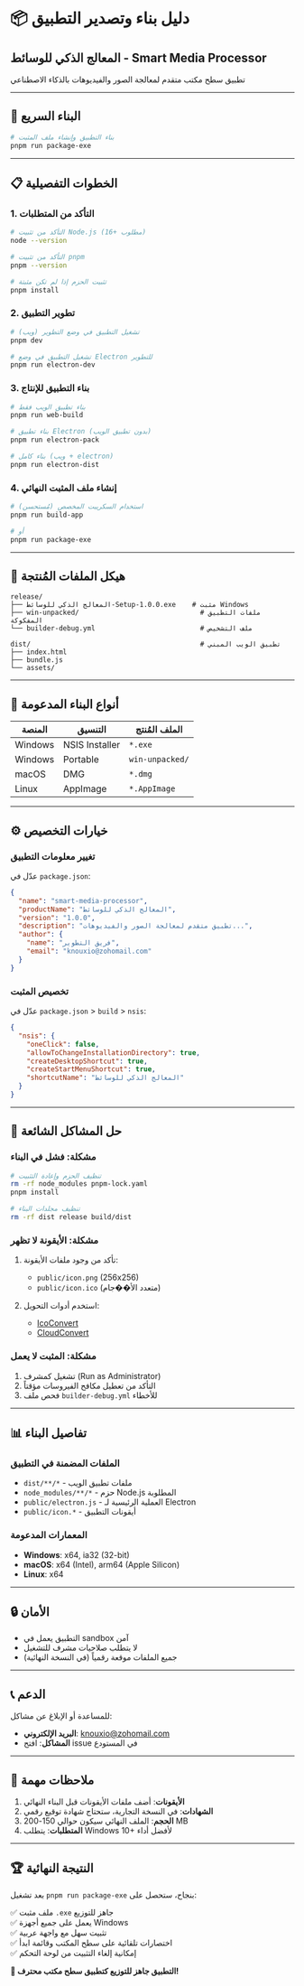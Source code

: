 # 📦 دليل بناء وتصدير التطبيق

## المعالج الذكي للوسائط - Smart Media Processor

تطبيق سطح مكتب متقدم لمعالجة الصور والفيديوهات بالذكاء الاصطناعي

---

## 🚀 البناء السريع

```bash
# بناء التطبيق وإنشاء ملف المثبت
pnpm run package-exe
```

---

## 📋 الخطوات التفصيلية

### 1. التأكد من المتطلبات

```bash
# التأكد من تثبيت Node.js (16+ مطلوب)
node --version

# التأكد من تثبيت pnpm
pnpm --version

# تثبيت الحزم إذا لم تكن مثبتة
pnpm install
```

### 2. تطوير التطبيق

```bash
# تشغيل التطبيق في وضع التطوير (ويب)
pnpm dev

# تشغيل التطبيق في وضع Electron للتطوير
pnpm run electron-dev
```

### 3. بناء التطبيق للإنتاج

```bash
# بناء تطبيق الويب فقط
pnpm run web-build

# بناء تطبيق Electron (بدون تطبيق الويب)
pnpm run electron-pack

# بناء كامل (ويب + electron)
pnpm run electron-dist
```

### 4. إنشاء ملف المثبت النهائي

```bash
# استخدام السكريبت المخصص (مُستحسن)
pnpm run build-app

# أو
pnpm run package-exe
```

---

## 📁 هيكل الملفات المُنتجة

```
release/
├── المعالج الذكي للوسائط-Setup-1.0.0.exe    # مثبت Windows
├── win-unpacked/                              # ملفات التطبيق المفكوكة
└── builder-debug.yml                          # ملف التشخيص

dist/                                          # تطبيق الويب المبني
├── index.html
├── bundle.js
└── assets/
```

---

## 🎯 أنواع البناء المدعومة

| المنصة  | التنسيق        | الملف المُنتج   |
| ------- | -------------- | --------------- |
| Windows | NSIS Installer | `*.exe`         |
| Windows | Portable       | `win-unpacked/` |
| macOS   | DMG            | `*.dmg`         |
| Linux   | AppImage       | `*.AppImage`    |

---

## ⚙️ خيارات التخصيص

### تغيير معلومات التطبيق

عدّل في `package.json`:

```json
{
  "name": "smart-media-processor",
  "productName": "المعالج الذكي للوسائط",
  "version": "1.0.0",
  "description": "تطبيق متقدم لمعالجة الصور والفيديوهات...",
  "author": {
    "name": "فريق التطوير",
    "email": "knouxio@zohomail.com"
  }
}
```

### تخصيص المثبت

عدّل في `package.json` > `build` > `nsis`:

```json
{
  "nsis": {
    "oneClick": false,
    "allowToChangeInstallationDirectory": true,
    "createDesktopShortcut": true,
    "createStartMenuShortcut": true,
    "shortcutName": "المعالج الذكي للوسائط"
  }
}
```

---

## 🔧 حل المشاكل الشائعة

### مشكلة: فشل في البناء

```bash
# تنظيف الحزم وإعادة التثبيت
rm -rf node_modules pnpm-lock.yaml
pnpm install

# تنظيف مجلدات البناء
rm -rf dist release build/dist
```

### مشكلة: الأيقونة لا تظهر

1. تأكد من وجود ملفات الأيقونة:

   - `public/icon.png` (256x256)
   - `public/icon.ico` (متعدد الأ��جام)

2. استخدم أدوات التحويل:
   - [IcoConvert](https://icoconvert.com/)
   - [CloudConvert](https://cloudconvert.com/)

### مشكلة: المثبت لا يعمل

1. تشغيل كمشرف (Run as Administrator)
2. التأكد من تعطيل مكافح الفيروسات مؤقتاً
3. فحص ملف `builder-debug.yml` للأخطاء

---

## 📊 تفاصيل البناء

### الملفات المضمنة في التطبيق

- `dist/**/*` - ملفات تطبيق الويب
- `node_modules/**/*` - حزم Node.js المطلوبة
- `public/electron.js` - العملية الرئيسية لـ Electron
- `public/icon.*` - أيقونات التطبيق

### المعمارات المدعومة

- **Windows**: x64, ia32 (32-bit)
- **macOS**: x64 (Intel), arm64 (Apple Silicon)
- **Linux**: x64

---

## 🔒 الأمان

- التطبيق يعمل في sandbox آمن
- لا يتطلب صلاحيات مشرف للتشغيل
- جميع الملفات موقعة رقمياً (في النسخة النهائية)

---

## 📞 الدعم

للمساعدة أو الإبلاغ عن مشاكل:

- **البريد الإلكتروني**: knouxio@zohomail.com
- **المشاكل**: افتح issue في المستودع

---

## 📝 ملاحظات مهمة

1. **الأيقونات**: أضف ملفات الأيقونات قبل البناء النهائي
2. **الشهادات**: في النسخة التجارية، ستحتاج شهادة توقيع رقمي
3. **الحجم**: الملف النهائي سيكون حوالي 150-200 MB
4. **المتطلبات**: يتطلب Windows 10+ لأفضل أداء

---

## 🏆 النتيجة النهائية

بعد تشغيل `pnpm run package-exe` بنجاح، ستحصل على:

✅ ملف مثبت `.exe` جاهز للتوزيع  
✅ يعمل على جميع أجهزة Windows  
✅ تثبيت سهل مع واجهة عربية  
✅ اختصارات تلقائية على سطح المكتب وقائمة ابدأ  
✅ إمكانية إلغاء التثبيت من لوحة التحكم

**🎉 التطبيق جاهز للتوزيع كتطبيق سطح مكتب محترف!**

